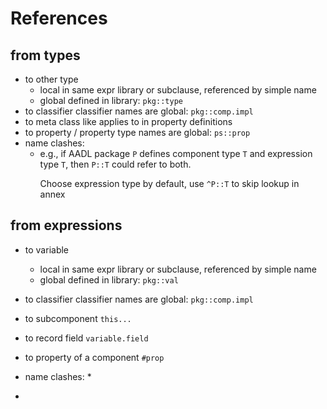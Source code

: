 # References

## from types

  * to other type
    * local
	  in same expr library or subclause, referenced by simple name
    * global
	  defined in library: `pkg::type`
  * to classifier
	classifier names are global: `pkg::comp.impl`
  * to meta class
    like applies to in property definitions
  * to property / property type
    names are global: `ps::prop`
  * name clashes:
    * e.g., if AADL package `P` defines component type `T` and expression type
	`T`, then `P::T` could refer to both. <p>
	Choose expression type by default, use `^P::T` to skip lookup in annex 
 
## from expressions

  * to variable
    * local
	  in same expr library or subclause, referenced by simple name
    * global
	  defined in library: `pkg::val`
  * to classifier
	classifier names are global: `pkg::comp.impl`
  * to subcomponent
    `this...`
  * to record field
    `variable.field`
  * to property of a component
    `#prop`
  * name clashes:
    * 
    
  * 
	
